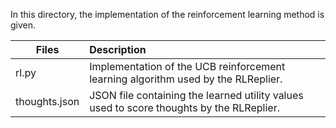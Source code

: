 In this directory, the implementation of the reinforcement learning method is given.

| Files            | Description   |
| ---------------- |:-------------|
| rl.py            | Implementation of the UCB reinforcement learning algorithm used by the RLReplier. |
| thoughts.json    | JSON file containing the learned utility values used to score thoughts by the RLReplier. |
